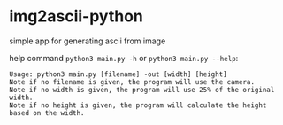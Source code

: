# img2ascii-python
 simple app for generating ascii from image

help command `python3 main.py -h` or `python3 main.py --help`:

```
Usage: python3 main.py [filename] -out [width] [height]
Note if no filename is given, the program will use the camera.
Note if no width is given, the program will use 25% of the original width.
Note if no height is given, the program will calculate the height based on the width.
```

